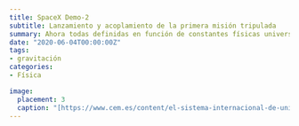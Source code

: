 ```yaml
---
title: SpaceX Demo-2
subtitle: Lanzamiento y acoplamiento de la primera misión tripulada
summary: Ahora todas definidas en función de constantes físicas universales.
date: "2020-06-04T00:00:00Z"
tags:
- gravitación
categories:
- Física

image:
  placement: 3
  caption: "[https://www.cem.es/content/el-sistema-internacional-de-unidades-si](https://www.cem.es/content/el-sistema-internacional-de-unidades-si)"
---
```


